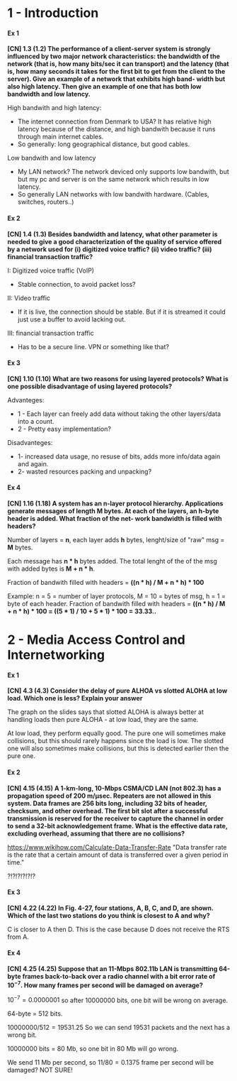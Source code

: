 # 1 - Introduction

#### Ex 1

**[CN] 1.3 (1.2) The performance of a client-server system is strongly influenced by two major network characteristics: the bandwidth of the network (that is, how many bits/sec it can transport) and the latency (that is, how many seconds it takes for the first bit to get from the client to the server). Give an example of a network that exhibits high band- width but also high latency. Then give an example of one that has both low bandwidth and low latency.** 

High bandwith and high latency: 

- The internet connection from Denmark to USA? It has relative high latency because of the distance, and high bandwith because it runs through main internet cables.
- So generally: long geographical distance, but good cables.

Low bandwith and low latency

- My LAN network? The network deviced only supports low bandwith, but but my pc and server is on the same network which results in low latency.
- So generally LAN networks with low bandwith hardware. (Cables, switches, routers..)

#### Ex 2

**[CN] 1.4 (1.3) Besides bandwidth and latency, what other parameter is needed to give a good characterization of the quality of service offered by a network used for (i) digitized voice traffic? (ii) video traffic? (iii) financial transaction traffic?**

I: Digitized voice traffic (VoIP)

- Stable connection, to avoid packet loss?

II: Video traffic

- If it is live, the connection should be stable. But if it is streamed it could just use a buffer to avoid lacking out.

III: financial transaction traffic

- Has to be a secure line. VPN or something like that?

#### Ex 3

**[CN] 1.10 (1.10) What are two reasons for using layered protocols? What is one possible disadvantage of using layered protocols?**

Advanteges: 

- 1 - Each layer can freely add data without taking the other layers/data into a count. 
- 2 - Pretty easy implementation?

Disadvanteges:  

- 1- increased data usage, no resuse of bits, adds more info/data again and again. 
- 2- wasted resources packing and unpacking?

#### Ex 4

**[CN] 1.16 (1.18) A system has an n-layer protocol hierarchy. Applications generate messages of length M bytes. At each of the layers, an h-byte header is added. What fraction of the net- work bandwidth is filled with headers?**

Number of layers = **n**, each layer adds **h** bytes, lenght/size of "raw" msg = **M** bytes.

Each message has **n * h** bytes added. The total lenght of the of the msg with added bytes is **M + n * h**.

Fraction of bandwith filled with headers = **((n * h) / M + n * h) * 100**

Example: n = 5 = number of layer protocols, M = 10 = bytes of msg, h = 1 = byte of each header. Fraction of bandwith filled with headers = **((n * h) / M + n * h) * 100 = ((5 * 1) / 10 + 5 * 1) * 100 = 33.33..**



# 2 - Media Access Control and Internetworking

#### Ex 1

**[CN] 4.3 (4.3) Consider the delay of pure ALHOA vs slotted ALOHA at low load. Which one is less? Explain your answer**

The graph on the slides says that slotted ALOHA is always better at handling loads then pure ALOHA - at low load, they are the same. 

At low load, they perform equally good. The pure one will sometimes make collisions, but this should rarely happens since the load is low. The slotted one will also sometimes make collisions, but this is detected earlier then the pure one.

#### Ex 2

**[CN] 4.15 (4.15) A 1-km-long, 10-Mbps CSMA/CD LAN (not 802.3) has a propagation speed of 200 m/μsec. Repeaters are not allowed in this system. Data frames are 256 bits long, including 32 bits of header, checksum, and other overhead. The first bit slot after a successful transmission is reserved for the receiver to capture the channel in order to send a 32-bit acknowledgement frame. What is the effective data rate, excluding overhead, assuming that there are no collisions?**

<https://www.wikihow.com/Calculate-Data-Transfer-Rate>
"Data transfer rate is the rate that a certain amount of data is transferred over a given period in time."

?!?!?!?!?!?

#### Ex 3

**[CN] 4.22 (4.22) In Fig. 4-27, four stations, A, B, C, and D, are shown. Which of the last two stations do you think is closest to A and why?**

C is closer to A then D. This is the case because D does not receive the RTS from A.

#### Ex 4

**[CN] 4.25 (4.25) Suppose that an 11-Mbps 802.11b LAN is transmitting 64-byte frames back-to-back over a radio channel with a bit error rate of $10^{−7}$. How many frames per second will be damaged on average?**

$10^{-7}=0.0000001$ so after 10000000 bits, one bit will be wrong on average.

64-byte = 512 bits.

$10000000 / 512 = 19531.25$ So we can send 19531 packets and the next has a wrong bit.

10000000 bits = 80 Mb, so one bit in 80 Mb will go wrong.

We send 11 Mb per second, so $11 / 80 = 0.1375$ frame per second will be damaged? NOT SURE!

